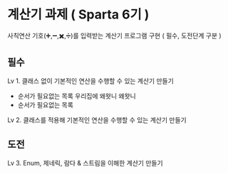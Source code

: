 # 계산기 과제 ( Sparta 6기 )

사칙연산 기호(➕,➖,✖️,➗)를 입력받는 계산기 프로그램 구현  ( 필수, 도전단계 구분 )

## 필수

Lv 1. 클래스 없이 기본적인 연산을 수행할 수 있는 계산기 만들기

- 순서가 필요없는 목록
  우리집에 왜왓니
  왜왓니
- 순서가 필요없는 목록

Lv 2. 클래스를 적용해 기본적인 연산을 수행할 수 있는 계산기 만들기

## 도전

Lv 3. Enum, 제네릭, 람다 & 스트림을 이해한 계산기 만들기

